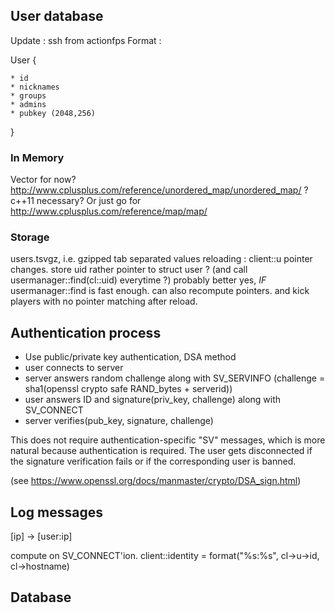## User database

Update : ssh from actionfps
Format : 


User {

    * id
    * nicknames
    * groups
    * admins
    * pubkey (2048,256)

}

### In Memory
Vector for now? http://www.cplusplus.com/reference/unordered_map/unordered_map/ ? c++11 necessary? Or just go for http://www.cplusplus.com/reference/map/map/

### Storage

users.tsvgz, i.e. gzipped tab separated values
reloading : client::u pointer changes. store uid rather pointer to struct user ? (and call usermanager::find(cl::uid) everytime ?) probably better yes, *IF* usermanager::find is fast enough.
can also recompute pointers. and kick players with no pointer matching after reload.

## Authentication process

 * Use public/private key authentication, DSA method
  * user connects to server
  * server answers random challenge along with SV_SERVINFO (challenge = sha1(openssl crypto safe RAND_bytes + serverid))
  * user answers ID and signature(priv_key, challenge) along with SV_CONNECT
  * server verifies(pub_key, signature, challenge)

This does not require authentication-specific "SV" messages, which is more natural because authentication is required.
The user gets disconnected if the signature verification fails or if the corresponding user is banned.

(see https://www.openssl.org/docs/manmaster/crypto/DSA_sign.html)

## Log messages

[ip] -> [user:ip]

compute on SV_CONNECT'ion. client::identity = format("%s:%s", cl->u->id, cl->hostname)

## Database
